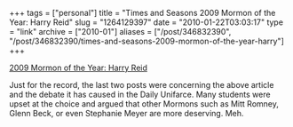 +++
tags = ["personal"]
title = "Times and Seasons 2009 Mormon of the Year: Harry Reid"
slug = "1264129397"
date = "2010-01-22T03:03:17"
type = "link"
archive = ["2010-01"]
aliases = ["/post/346832390", "/post/346832390/times-and-seasons-2009-mormon-of-the-year-harry"]
+++

[2009 Mormon of the Year: Harry Reid][1]

Just for the record, the last two posts were concerning the above article
and the debate it has caused in the Daily Unifarce.  Many students were
upset at the choice and argued that other Mormons such as Mitt Romney,
Glenn Beck, or even Stephanie Meyer are more deserving.  Meh.

[1]: http://timesandseasons.org/index.php/2010/01/times-and-seasons-2009-mormon-of-the-year-harry-reid/
